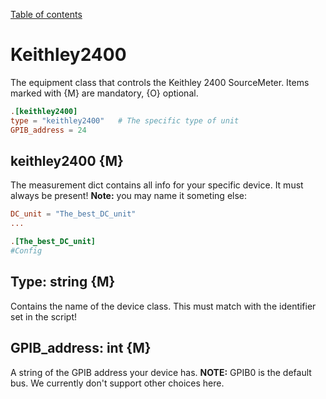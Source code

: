 [Table of contents](../readme.md)
# Keithley2400
The equipment class that controls the Keithley 2400 SourceMeter.
Items marked with {M} are mandatory, {O} optional.


```toml
.[keithley2400] 
type = "keithley2400"   # The specific type of unit
GPIB_address = 24
```
## keithley2400 {M}
The measurement dict contains all info for your specific device. It must always be present! 
**Note:** you may name it someting else:
``` TOML
DC_unit = "The_best_DC_unit"
...

.[The_best_DC_unit]
#Config
```

## Type: string {M}
Contains the name of the device class. This must match with the identifier set in the script!

## GPIB_address: int {M}
A string of the GPIB address your device has. **NOTE:** GPIB0 is the default bus. We currently don't support other choices here.